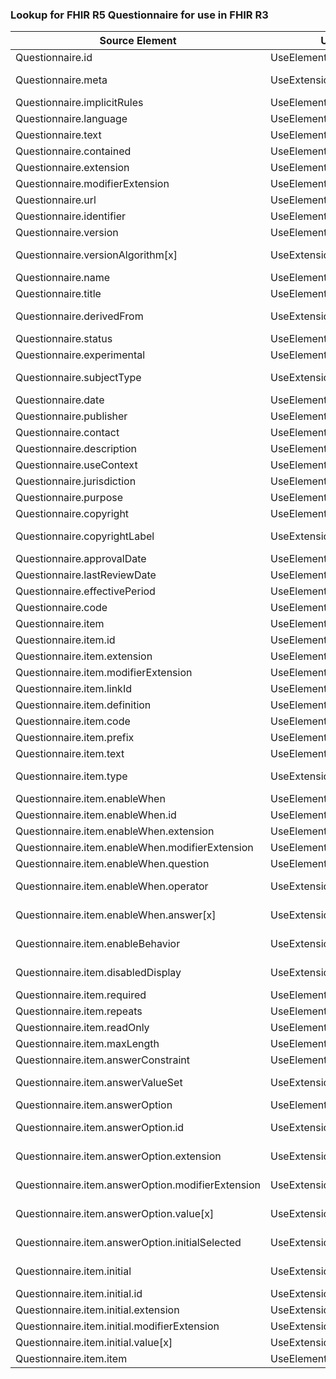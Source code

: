 ### Lookup for FHIR R5 Questionnaire for use in FHIR R3

| Source Element | Usage | Target |
| -------------- | ----- | ------ |
| Questionnaire.id | UseElementSameName | Questionnaire.id |
| Questionnaire.meta | UseExtension | http://hl7.org/fhir/5.0/StructureDefinition/extension-Questionnaire.meta |
| Questionnaire.implicitRules | UseElementSameName | Questionnaire.implicitRules |
| Questionnaire.language | UseElementSameName | Questionnaire.language |
| Questionnaire.text | UseElementSameName | Questionnaire.text |
| Questionnaire.contained | UseElementSameName | Questionnaire.contained |
| Questionnaire.extension | UseElementSameName | Questionnaire.extension |
| Questionnaire.modifierExtension | UseElementSameName | Questionnaire.modifierExtension |
| Questionnaire.url | UseElementSameName | Questionnaire.url |
| Questionnaire.identifier | UseElementSameName | Questionnaire.identifier |
| Questionnaire.version | UseElementSameName | Questionnaire.version |
| Questionnaire.versionAlgorithm[x] | UseExtension | http://hl7.org/fhir/5.0/StructureDefinition/extension-Questionnaire.versionAlgorithm |
| Questionnaire.name | UseElementSameName | Questionnaire.name |
| Questionnaire.title | UseElementSameName | Questionnaire.title |
| Questionnaire.derivedFrom | UseExtension | http://hl7.org/fhir/5.0/StructureDefinition/extension-Questionnaire.derivedFrom |
| Questionnaire.status | UseElementSameName | Questionnaire.status |
| Questionnaire.experimental | UseElementSameName | Questionnaire.experimental |
| Questionnaire.subjectType | UseExtension | http://hl7.org/fhir/5.0/StructureDefinition/extension-Questionnaire.subjectType |
| Questionnaire.date | UseElementSameName | Questionnaire.date |
| Questionnaire.publisher | UseElementSameName | Questionnaire.publisher |
| Questionnaire.contact | UseElementSameName | Questionnaire.contact |
| Questionnaire.description | UseElementSameName | Questionnaire.description |
| Questionnaire.useContext | UseElementSameName | Questionnaire.useContext |
| Questionnaire.jurisdiction | UseElementSameName | Questionnaire.jurisdiction |
| Questionnaire.purpose | UseElementSameName | Questionnaire.purpose |
| Questionnaire.copyright | UseElementSameName | Questionnaire.copyright |
| Questionnaire.copyrightLabel | UseExtension | http://hl7.org/fhir/5.0/StructureDefinition/extension-Questionnaire.copyrightLabel |
| Questionnaire.approvalDate | UseElementSameName | Questionnaire.approvalDate |
| Questionnaire.lastReviewDate | UseElementSameName | Questionnaire.lastReviewDate |
| Questionnaire.effectivePeriod | UseElementSameName | Questionnaire.effectivePeriod |
| Questionnaire.code | UseElementSameName | Questionnaire.code |
| Questionnaire.item | UseElementSameName | Questionnaire.item |
| Questionnaire.item.id | UseElementSameName | Questionnaire.item.id |
| Questionnaire.item.extension | UseElementSameName | Questionnaire.item.extension |
| Questionnaire.item.modifierExtension | UseElementSameName | Questionnaire.item.modifierExtension |
| Questionnaire.item.linkId | UseElementSameName | Questionnaire.item.linkId |
| Questionnaire.item.definition | UseElementSameName | Questionnaire.item.definition |
| Questionnaire.item.code | UseElementSameName | Questionnaire.item.code |
| Questionnaire.item.prefix | UseElementSameName | Questionnaire.item.prefix |
| Questionnaire.item.text | UseElementSameName | Questionnaire.item.text |
| Questionnaire.item.type | UseExtension | http://hl7.org/fhir/5.0/StructureDefinition/extension-Questionnaire.item.type |
| Questionnaire.item.enableWhen | UseElementSameName | Questionnaire.item.enableWhen |
| Questionnaire.item.enableWhen.id | UseElementSameName | Questionnaire.item.enableWhen.id |
| Questionnaire.item.enableWhen.extension | UseElementSameName | Questionnaire.item.enableWhen.extension |
| Questionnaire.item.enableWhen.modifierExtension | UseElementSameName | Questionnaire.item.enableWhen.modifierExtension |
| Questionnaire.item.enableWhen.question | UseElementSameName | Questionnaire.item.enableWhen.question |
| Questionnaire.item.enableWhen.operator | UseExtension | http://hl7.org/fhir/5.0/StructureDefinition/extension-Questionnaire.item.enableWhen.operator |
| Questionnaire.item.enableWhen.answer[x] | UseExtension | http://hl7.org/fhir/5.0/StructureDefinition/extension-Questionnaire.item.enableWhen.answer |
| Questionnaire.item.enableBehavior | UseExtension | http://hl7.org/fhir/5.0/StructureDefinition/extension-Questionnaire.item.enableBehavior |
| Questionnaire.item.disabledDisplay | UseExtension | http://hl7.org/fhir/5.0/StructureDefinition/extension-Questionnaire.item.disabledDisplay |
| Questionnaire.item.required | UseElementSameName | Questionnaire.item.required |
| Questionnaire.item.repeats | UseElementSameName | Questionnaire.item.repeats |
| Questionnaire.item.readOnly | UseElementSameName | Questionnaire.item.readOnly |
| Questionnaire.item.maxLength | UseElementSameName | Questionnaire.item.maxLength |
| Questionnaire.item.answerConstraint | UseElementRenamed | Questionnaire.item.type |
| Questionnaire.item.answerValueSet | UseExtension | http://hl7.org/fhir/5.0/StructureDefinition/extension-Questionnaire.item.answerValueSet |
| Questionnaire.item.answerOption | UseElementSameName | Questionnaire.item.option |
| Questionnaire.item.answerOption.id | UseExtension | http://hl7.org/fhir/5.0/StructureDefinition/extension-Questionnaire.item.answerOption.id |
| Questionnaire.item.answerOption.extension | UseExtension | http://hl7.org/fhir/5.0/StructureDefinition/extension-Questionnaire.item.answerOption.extension |
| Questionnaire.item.answerOption.modifierExtension | UseExtension | http://hl7.org/fhir/5.0/StructureDefinition/extension-Questionnaire.item.answerOption.modifierExtension |
| Questionnaire.item.answerOption.value[x] | UseExtension | http://hl7.org/fhir/5.0/StructureDefinition/extension-Questionnaire.item.answerOption.value |
| Questionnaire.item.answerOption.initialSelected | UseExtension | http://hl7.org/fhir/5.0/StructureDefinition/extension-Questionnaire.item.answerOption.initialSelected |
| Questionnaire.item.initial | UseExtension | http://hl7.org/fhir/5.0/StructureDefinition/extension-Questionnaire.item.initial |
| Questionnaire.item.initial.id | UseExtensionFromAncestor | - |
| Questionnaire.item.initial.extension | UseExtensionFromAncestor | - |
| Questionnaire.item.initial.modifierExtension | UseExtensionFromAncestor | - |
| Questionnaire.item.initial.value[x] | UseExtensionFromAncestor | - |
| Questionnaire.item.item | UseElementSameName | Questionnaire.item.item |
